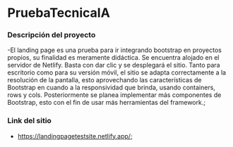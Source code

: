 # PruebaTecnicaIA
### Descripción del proyecto

-El landing page es una prueba para ir integrando bootstrap en proyectos propios, su finalidad es meramente didáctica. Se encuentra alojado en el servidor de Netlify. Basta con dar clic y se desplegará el sitio. Tanto para escritorio como para su versión móvil, el sitio se adapta correctamente a la resolución de la pantalla, esto aprovechando las características de Bootstrap en cuando a la responsividad que brinda, usando containers, rows y cols. Posteriormente se planea implementar más componentes de Bootstrap, esto con el fin de usar más herramientas del framework.;

### Link del sitio
- https://landingpagetestsite.netlify.app/;
